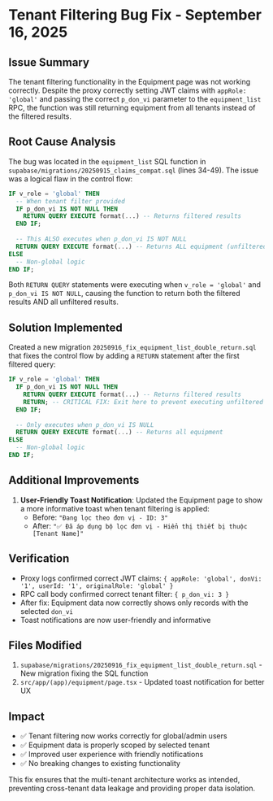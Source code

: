 # Tenant Filtering Bug Fix - September 16, 2025

## Issue Summary
The tenant filtering functionality in the Equipment page was not working correctly. Despite the proxy correctly setting JWT claims with `appRole: 'global'` and passing the correct `p_don_vi` parameter to the `equipment_list` RPC, the function was still returning equipment from all tenants instead of the filtered results.

## Root Cause Analysis
The bug was located in the `equipment_list` SQL function in `supabase/migrations/20250915_claims_compat.sql` (lines 34-49). The issue was a logical flaw in the control flow:

```sql
IF v_role = 'global' THEN
  -- When tenant filter provided
  IF p_don_vi IS NOT NULL THEN
    RETURN QUERY EXECUTE format(...) -- Returns filtered results
  END IF;
  
  -- This ALSO executes when p_don_vi IS NOT NULL
  RETURN QUERY EXECUTE format(...) -- Returns ALL equipment (unfiltered)
ELSE
  -- Non-global logic
END IF;
```

Both `RETURN QUERY` statements were executing when `v_role = 'global'` and `p_don_vi IS NOT NULL`, causing the function to return both the filtered results AND all unfiltered results.

## Solution Implemented
Created a new migration `20250916_fix_equipment_list_double_return.sql` that fixes the control flow by adding a `RETURN` statement after the first filtered query:

```sql
IF v_role = 'global' THEN
  IF p_don_vi IS NOT NULL THEN
    RETURN QUERY EXECUTE format(...) -- Returns filtered results
    RETURN; -- CRITICAL FIX: Exit here to prevent executing unfiltered query
  END IF;
  
  -- Only executes when p_don_vi IS NULL
  RETURN QUERY EXECUTE format(...) -- Returns all equipment
ELSE
  -- Non-global logic
END IF;
```

## Additional Improvements
1. **User-Friendly Toast Notification**: Updated the Equipment page to show a more informative toast when tenant filtering is applied:
   - Before: `"Đang lọc theo đơn vị - ID: 3"`
   - After: `"✅ Đã áp dụng bộ lọc đơn vị - Hiển thị thiết bị thuộc [Tenant Name]"`

## Verification
- Proxy logs confirmed correct JWT claims: `{ appRole: 'global', donVi: '1', userId: '1', originalRole: 'global' }`
- RPC call body confirmed correct tenant filter: `{ p_don_vi: 3 }`
- After fix: Equipment data now correctly shows only records with the selected `don_vi`
- Toast notifications are now user-friendly and informative

## Files Modified
1. `supabase/migrations/20250916_fix_equipment_list_double_return.sql` - New migration fixing the SQL function
2. `src/app/(app)/equipment/page.tsx` - Updated toast notification for better UX

## Impact
- ✅ Tenant filtering now works correctly for global/admin users
- ✅ Equipment data is properly scoped by selected tenant
- ✅ Improved user experience with friendly notifications
- ✅ No breaking changes to existing functionality

This fix ensures that the multi-tenant architecture works as intended, preventing cross-tenant data leakage and providing proper data isolation.